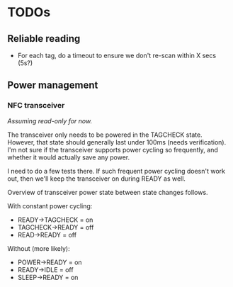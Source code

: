 # TODOs
## Reliable reading
  * For each tag, do a timeout to ensure we don't re-scan within X secs (5s?)

## Power management
### NFC transceiver
*Assuming read-only for now.*

The transceiver only needs to be powered in the TAGCHECK state. However, that
state should generally last under 100ms (needs verification). I'm not sure if
the transceiver supports power cycling so frequently, and whether it would
actually save any power.

I need to do a few tests there. If such frequent power cycling doesn't work out,
then we'll keep the transceiver on during READY as well.

Overview of transceiver power state between state changes follows.

With constant power cycling:

  * READY->TAGCHECK = on
  * TAGCHECK->READY = off
  * READ->READY = off

Without (more likely):

  * POWER->READY = on
  * READY->IDLE = off
  * SLEEP->READY = on
